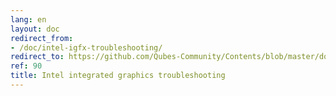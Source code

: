 ```yaml
---
lang: en
layout: doc
redirect_from:
- /doc/intel-igfx-troubleshooting/
redirect_to: https://github.com/Qubes-Community/Contents/blob/master/docs/troubleshooting/intel-igfx-troubleshooting.md
ref: 90
title: Intel integrated graphics troubleshooting
---
```

